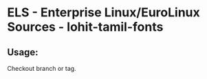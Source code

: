 # ELS - Enterprise Linux/EuroLinux Sources - lohit-tamil-fonts 
## Usage:
  Checkout branch or tag.
